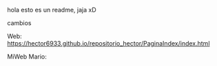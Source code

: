 hola esto es un  readme, jaja xD

cambios

Web: https://hector6933.github.io/repositorio_hector/PaginaIndex/index.html

MiWeb Mario:
